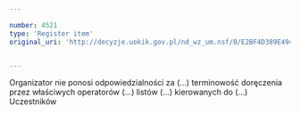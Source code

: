 ```yaml
---

number: 4521
type: 'Register item'
original_uri: 'http://decyzje.uokik.gov.pl/nd_wz_um.nsf/0/E2BF4D389E494AF4C1257B560027E0A4?OpenDocument'


---
```


Organizator nie ponosi odpowiedzialności za (...) terminowość doręczenia przez właściwych operatorów (...) listów (...) kierowanych do (...) Uczestników
